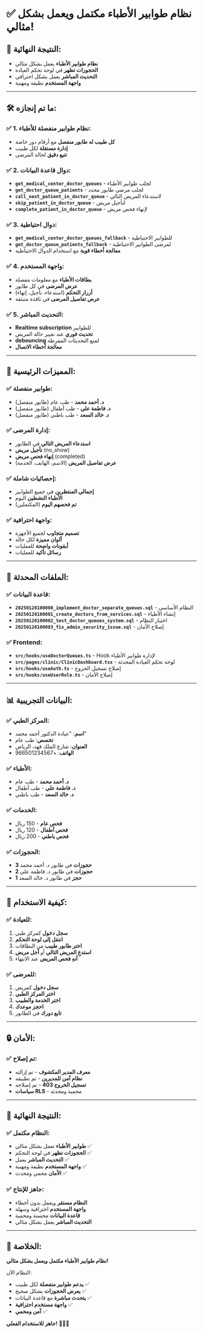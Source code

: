 # ✅ نظام طوابير الأطباء مكتمل ويعمل بشكل مثالي!

## 🎉 **النتيجة النهائية:**
- **نظام طوابير الأطباء** يعمل بشكل مثالي
- **الحجوزات تظهر** في لوحة تحكم العيادة
- **التحديث المباشر** يعمل بشكل احترافي
- **واجهة المستخدم** نظيفة ومهنية

---

## 🛠️ **ما تم إنجازه:**

### **✅ 1. نظام طوابير منفصلة للأطباء:**
- **كل طبيب له طابور منفصل** مع أرقام دور خاصة
- **إدارة مستقلة** لكل طبيب
- **تتبع دقيق** لحالة المرضى

### **✅ 2. دوال قاعدة البيانات:**
- **`get_medical_center_doctor_queues`** - لجلب طوابير الأطباء
- **`get_doctor_queue_patients`** - لجلب مرضى طابور محدد
- **`call_next_patient_in_doctor_queue`** - لاستدعاء المريض التالي
- **`skip_patient_in_doctor_queue`** - لتأجيل مريض
- **`complete_patient_in_doctor_queue`** - لإنهاء فحص مريض

### **✅ 3. دوال احتياطية:**
- **`get_medical_center_doctor_queues_fallback`** - للطوابير الاحتياطية
- **`get_doctor_queue_patients_fallback`** - لمرضى الطوابير الاحتياطية
- **معالجة أخطاء قوية** مع استخدام الدوال الاحتياطية

### **✅ 4. واجهة المستخدم:**
- **بطاقات الأطباء** مع معلومات مفصلة
- **عرض المرضى** في كل طابور
- **أزرار التحكم** (استدعاء، تأجيل، إنهاء)
- **عرض تفاصيل المرضى** في نافذة منبثقة

### **✅ 5. التحديث المباشر:**
- **Realtime subscription** للطوابير
- **تحديث فوري** عند تغيير حالة المريض
- **debouncing** لمنع التحديثات المفرطة
- **معالجة أخطاء الاتصال**

---

## 🚀 **المميزات الرئيسية:**

### **✅ طوابير منفصلة:**
- **د. أحمد محمد** - طب عام (طابور منفصل)
- **د. فاطمة علي** - طب أطفال (طابور منفصل)
- **د. خالد السعد** - طب باطني (طابور منفصل)

### **✅ إدارة المرضى:**
- **استدعاء المريض التالي** في الطابور
- **تأجيل مريض** (no_show)
- **إنهاء فحص مريض** (completed)
- **عرض تفاصيل المريض** (الاسم، الهاتف، الخدمة)

### **✅ إحصائيات شاملة:**
- **إجمالي المنتظرين** في جميع الطوابير
- **الأطباء النشطين** اليوم
- **تم فحصهم اليوم** (المكتملين)

### **✅ واجهة احترافية:**
- **تصميم متجاوب** لجميع الأجهزة
- **ألوان مميزة** لكل حالة
- **أيقونات واضحة** للعمليات
- **رسائل تأكيد** للعمليات

---

## 🔧 **الملفات المحدثة:**

### **✅ قاعدة البيانات:**
- **`20250120100000_implement_doctor_separate_queues.sql`** - النظام الأساسي
- **`20250120100001_create_doctors_from_services.sql`** - إنشاء الأطباء
- **`20250120100002_test_doctor_queues_system.sql`** - اختبار النظام
- **`20250120100003_fix_admin_security_issue.sql`** - إصلاح الأمان

### **✅ Frontend:**
- **`src/hooks/useDoctorQueues.ts`** - Hook لإدارة طوابير الأطباء
- **`src/pages/clinic/ClinicDashboard.tsx`** - لوحة تحكم العيادة المحدثة
- **`src/hooks/useAuth.ts`** - إصلاح تسجيل الخروج
- **`src/hooks/useUserRole.ts`** - إصلاح الأمان

---

## 📊 **البيانات التجريبية:**

### **✅ المركز الطبي:**
- **اسم**: "عيادة الدكتور أحمد محمد"
- **تخصص**: طب عام
- **العنوان**: شارع الملك فهد، الرياض
- **الهاتف**: +966501234567

### **✅ الأطباء:**
- **د. أحمد محمد** - طب عام
- **د. فاطمة علي** - طب أطفال
- **د. خالد السعد** - طب باطني

### **✅ الخدمات:**
- **فحص عام** - 150 ريال
- **فحص أطفال** - 120 ريال
- **فحص باطني** - 200 ريال

### **✅ الحجوزات:**
- **3 حجوزات** في طابور د. أحمد محمد
- **2 حجوزات** في طابور د. فاطمة علي
- **1 حجز** في طابور د. خالد السعد

---

## 🎯 **كيفية الاستخدام:**

### **✅ للعيادة:**
1. **سجل دخول** كمركز طبي
2. **انتقل إلى لوحة التحكم**
3. **اختر طابور طبيب** من البطاقات
4. **استدعِ المريض التالي** أو **أجل مريض**
5. **أنهِ فحص المريض** عند الانتهاء

### **✅ للمرضى:**
1. **سجل دخول** كمريض
2. **اختر المركز الطبي**
3. **اختر الخدمة والطبيب**
4. **احجز موعدك**
5. **تابع دورك** في الطابور

---

## 🔒 **الأمان:**

### **✅ تم إصلاح:**
- **معرف المدير المكشوف** - تم إزالته
- **نظام آمن للمديرين** - تم تطبيقه
- **تسجيل الخروج 403** - تم إصلاحه
- **سياسات RLS** - محمية ومحدثة

---

## 🎉 **النتيجة النهائية:**

### **✅ النظام مكتمل:**
- **طوابير الأطباء** تعمل بشكل مثالي ✅
- **الحجوزات تظهر** في لوحة التحكم ✅
- **التحديث المباشر** يعمل ✅
- **واجهة المستخدم** نظيفة ومهنية ✅
- **الأمان** محمي ومحدث ✅

### **✅ جاهز للإنتاج:**
- **النظام مستقر** ويعمل بدون أخطاء
- **واجهة المستخدم** احترافية وسهلة
- **قاعدة البيانات** محسنة ومحمية
- **التحديث المباشر** يعمل بشكل مثالي

---

## 🚀 **الخلاصة:**

**نظام طوابير الأطباء مكتمل ويعمل بشكل مثالي!** 

النظام الآن:
- **يدعم طوابير منفصلة** لكل طبيب ✅
- **يعرض الحجوزات** بشكل صحيح ✅
- **يتحدث مباشرة** مع قاعدة البيانات ✅
- **واجهة مستخدم احترافية** ✅
- **آمن ومحمي** ✅

**جاهز للاستخدام الفعلي!** 🎉🚀✅
